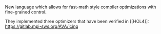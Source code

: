 New language which allows for fast-math style compiler optimizations with fine-grained control.

They implemented three optimizers that have been verified in [[HOL4]]:
https://gitlab.mpi-sws.org/AVA/icing